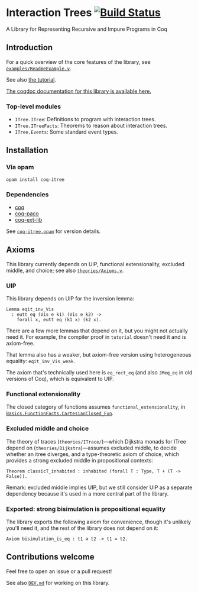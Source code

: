 # Interaction Trees [![Build Status](https://travis-ci.com/DeepSpec/InteractionTrees.svg?branch=master)](https://travis-ci.com/DeepSpec/InteractionTrees)

A Library for Representing Recursive and Impure Programs in Coq

## Introduction

For a quick overview of the core features of the library, see
[`examples/ReadmeExample.v`](./examples/ReadmeExample.v).

See also [the tutorial](./tutorial/README.md).

[The coqdoc documentation for this library is available here.](https://deepspec.github.io/InteractionTrees/)

### Top-level modules

- `ITree.ITree`: Definitions to program with interaction trees.
- `ITree.ITreeFacts`: Theorems to reason about interaction trees.
- `ITree.Events`: Some standard event types.

## Installation

### Via opam

```
opam install coq-itree
```

### Dependencies

- [coq](https://coq.inria.fr/)
- [coq-paco](https://github.com/snu-sf/paco)
- [coq-ext-lib](https://github.com/coq-community/coq-ext-lib)

See [`coq-itree.opam`](./coq-itree.opam) for version details.

## Axioms

This library currently depends on UIP, functional extensionality, excluded middle,
and choice; see also [`theories/Axioms.v`](./theories/Axioms.v).

### UIP

This library depends on UIP for the inversion lemma:

```coq
Lemma eqit_inv_Vis
  : eutt eq (Vis e k1) (Vis e k2) ->
    forall x, eutt eq (k1 x) (k2 x).
```

There are a few more lemmas that depend on it, but you might not actually need
it. For example, the compiler proof in `tutorial` doesn't need it and is
axiom-free.

That lemma also has a weaker, but axiom-free version using heterogeneous
equality: `eqit_inv_Vis_weak`.

The axiom that's technically used here is `eq_rect_eq` (and also `JMeq_eq` in
old versions of Coq), which is equivalent to UIP.

### Functional extensionality

The closed category of functions assumes `functional_extensionality`,
in [`Basics.FunctionFacts.CartesianClosed_Fun`](./theories/Basics/FunctionFacts.v).

### Excluded middle and choice

The theory of traces (`theories/ITrace/`)—which Dijkstra monads for ITree
depend on (`theories/Dijkstra`)—assumes excluded middle, to decide whether an
itree diverges, and a type-theoretic axiom of choice, which provides a strong
excluded middle in propositional contexts:

```
Theorem classicT_inhabited : inhabited (forall T : Type, T + (T -> False)).
```

Remark: excluded middle implies UIP, but we still consider UIP as a separate
dependency because it's used in a more central part of the library.

### Exported: strong bisimulation is propositional equality

The library exports the following axiom for convenience, though it's unlikely
you'll need it, and the rest of the library does not depend on it:

```coq
Axiom bisimulation_is_eq : t1 ≅ t2 -> t1 = t2.
```

## Contributions welcome

Feel free to open an issue or a pull request!

See also [`DEV.md`](./DEV.md) for working on this library.
